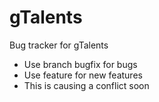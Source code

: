 # gTalents
Bug tracker for gTalents

 - Use branch bugfix for bugs
 - Use feature for new features
 - This is causing a conflict soon
